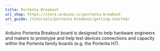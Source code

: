 ```yaml
---
title: Portenta Breakout
url_shop: https://store.arduino.cc/portenta-breakout
url_guide: /tutorials/portenta-breakout/getting-started/
---
```


Arduino Portenta Breakout board is designed to help hardware engineers and makers to prototype and help test devices connections and capacity within the Portenta family boards (e.g. the Portenta H7).
